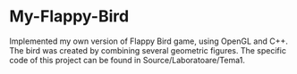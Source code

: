 # My-Flappy-Bird
Implemented my own version of Flappy Bird game, using OpenGL and C++. The bird was created by combining several geometric figures.
The specific code of this project can  be found in Source/Laboratoare/Tema1.
